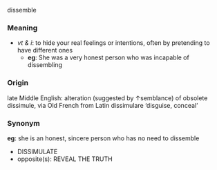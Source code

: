 dissemble
### Meaning
+ _vt & i_: to hide your real feelings or intentions, often by pretending to have different ones
	+ __eg__: She was a very honest person who was incapable of dissembling

### Origin

late Middle English: alteration (suggested by ↑semblance) of obsolete dissimule, via Old French from Latin dissimulare ‘disguise, conceal’

### Synonym

__eg__: she is an honest, sincere person who has no need to dissemble

+ DISSIMULATE
+ opposite(s): REVEAL THE TRUTH


